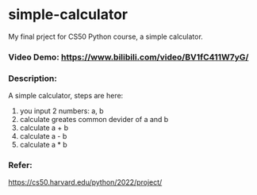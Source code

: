 # simple-calculator
My final prject for CS50 Python course, a simple calculator.
### Video Demo: https://www.bilibili.com/video/BV1fC411W7yG/
### Description: 
A simple calculator, steps are here:
1. you input 2 numbers: a, b
2. calculate greates common devider of a and b
3. calculate a + b
4. calculate a - b
5. calculate a * b
### Refer: 
https://cs50.harvard.edu/python/2022/project/
